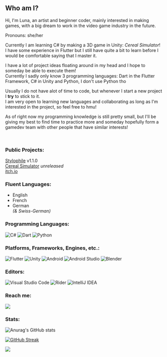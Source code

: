 ## Who am I? 

Hi, I'm Luna, an artist and beginner coder, mainly interested in making games, with a big dream to work in the video game industry in the future.  
  
Pronouns: she/her

Currently I am learning C# by making a 3D game in Unity: *Cereal Simulator*!  
I have some experience in Flutter but I still have quite a bit to learn before I would be comfortable saying that I master it.

I have a lot of project ideas floating around in my head and I hope to someday be able to execute them!  
Currently I sadly only know 3 programming languages: Dart in the Flutter Framework, C# in Unity and Python, I don't use Python tho

Usually I do not have alot of time to code,
but whenever I start a new project I **try** to stick to it.  
I am very open to learning new languages and collaborating as long as I'm interested in the project, so feel free to hmu!  

As of right now my programming knowledge is still pretty small, but I'll be giving my best to find time to practice more and someday hopefully form a gamedev team with other people that have similar interests!

<br/>

### Public Projects:  

[Stylophile](https://github.com/Celestial-Inc/Stylophile) v1.1.0 <br/>
[Cereal Simulator](https://github.com/lunatsukiii/Cereal-Simulator) *unreleased* <br/>
[itch.io](https://lunatsukiii.itch.io/)
 
### Fluent Languages:  

- English  
- French  
- German  
*(& Swiss-German)*  

### Programming Languages:

![C#](https://img.shields.io/badge/c%23-%23239120.svg?style=for-the-badge&logo=c-sharp&logoColor=white) ![Dart](https://img.shields.io/badge/dart-%230175C2.svg?style=for-the-badge&logo=dart&logoColor=white) ![Python](https://img.shields.io/badge/python-3670A0?style=for-the-badge&logo=python&logoColor=ffdd54)

### Platforms, Frameworks, Engines, etc.:

![Flutter](https://img.shields.io/badge/Flutter-%2302569B.svg?style=for-the-badge&logo=Flutter&logoColor=white) ![Unity](https://img.shields.io/badge/unity-%23000000.svg?style=for-the-badge&logo=unity&logoColor=white) 	![Android](https://img.shields.io/badge/Android-3DDC84?style=for-the-badge&logo=android&logoColor=white) ![Android Studio](https://img.shields.io/badge/Android%20Studio-3DDC84.svg?style=for-the-badge&logo=android-studio&logoColor=white) ![Blender](https://img.shields.io/badge/blender-%23F5792A.svg?style=for-the-badge&logo=blender&logoColor=white)

### Editors:
![Visual Studio Code](https://img.shields.io/badge/Visual%20Studio%20Code-0078d7.svg?style=for-the-badge&logo=visual-studio-code&logoColor=white) ![Rider](https://img.shields.io/badge/Rider-000000.svg?style=for-the-badge&logo=Rider&logoColor=white&color=black&labelColor=crimson) ![IntelliJ IDEA](https://img.shields.io/badge/IntelliJIDEA-000000.svg?style=for-the-badge&logo=intellij-idea&logoColor=white)

### Reach me:
![](https://dcbadge.vercel.app/api/shield/435696149819818004)  

### Stats:

![Anurag's GitHub stats](https://github-readme-stats.vercel.app/api?username=lunatsukiii&count_private=true&show_icons=true&theme=tokyonight&hide_border=true)
 
[![GitHub Streak](http://github-readme-streak-stats.herokuapp.com?user=lunatsukiii&theme=tokyonight&hide_border=true&date_format=j%20M%5B%20Y%5D)](https://git.io/streak-stats)

![](https://komarev.com/ghpvc/?username=lunatsukiii&color=blueviolet)
